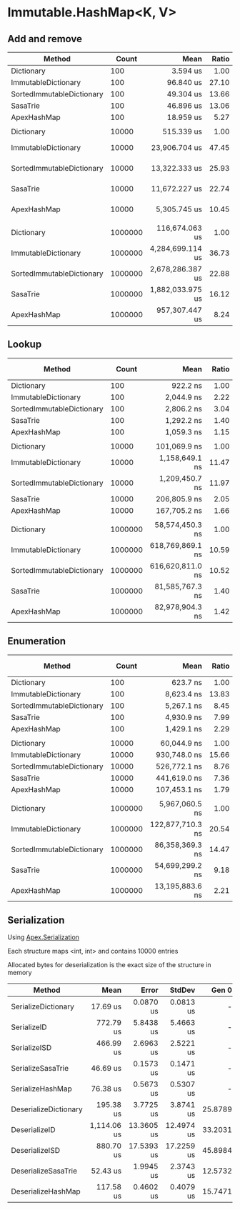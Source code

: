 
# Immutable.HashMap<K, V>

## Add and remove

|                    Method |   Count |             Mean | Ratio | RatioSD |      Gen 0 |      Gen 1 |     Gen 2 |     Allocated |
|-------------------------- |-------- |-----------------:|------:|--------:|-----------:|-----------:|----------:|--------------:|
|                Dictionary |     100 |         3.594 us |  1.00 |    0.00 |     1.7204 |     0.0114 |         - |       7.21 KB |
|       ImmutableDictionary |     100 |        96.840 us | 27.10 |    0.86 |    16.4795 |          - |         - |      69.35 KB |
| SortedImmutableDictionary |     100 |        49.304 us | 13.66 |    0.56 |    13.1226 |          - |         - |      62.44 KB |
|                  SasaTrie |     100 |        46.896 us | 13.06 |    0.27 |    27.7100 |     0.0610 |         - |     124.02 KB |
|               ApexHashMap |     100 |        18.959 us |  5.27 |    0.07 |    16.5100 |     0.0305 |         - |      72.35 KB |
|                           |         |                  |       |         |            |            |           |               |
|                Dictionary |   10000 |       515.339 us |  1.00 |    0.00 |   110.3516 |   110.3516 |  110.3516 |     657.28 KB |
|       ImmutableDictionary |   10000 |    23,906.704 us | 47.45 |    2.40 |  3718.7500 |   843.7500 |   93.7500 |   14222.47 KB |
| SortedImmutableDictionary |   10000 |    13,322.333 us | 25.93 |    1.70 |  3281.2500 |   703.1250 |   78.1250 |   12457.09 KB |
|                  SasaTrie |   10000 |    11,672.227 us | 22.74 |    1.68 |  7640.6250 |   921.8750 |         - |   31329.91 KB |
|               ApexHashMap |   10000 |     5,305.745 us | 10.45 |    0.97 |  3757.8125 |   562.5000 |         - |   14848.56 KB |
|                           |         |                  |       |         |            |            |           |               |
|                Dictionary | 1000000 |   116,674.063 us |  1.00 |    0.00 |  1000.0000 |  1000.0000 | 1000.0000 |   52625.55 KB |
|       ImmutableDictionary | 1000000 | 4,284,699.114 us | 36.73 |    0.77 |  5000.0000 |  1000.0000 |         - | 2142793.61 KB |
| SortedImmutableDictionary | 1000000 | 2,678,286.387 us | 22.88 |    0.69 |  5000.0000 |  1000.0000 |         - | 1863476.72 KB |
|                  SasaTrie | 1000000 | 1,882,033.975 us | 16.12 |    0.24 | 46000.0000 | 23000.0000 | 2000.0000 | 4950501.96 KB |
|               ApexHashMap | 1000000 |   957,307.447 us |  8.24 |    0.26 | 11000.0000 |  5000.0000 |         - | 2301878.05 KB |

## Lookup

|                    Method |   Count |             Mean | Ratio | RatioSD | Gen 0 | Gen 1 | Gen 2 | Allocated |
|-------------------------- |-------- |-----------------:|------:|--------:|------:|------:|------:|----------:|
|                Dictionary |     100 |         922.2 ns |  1.00 |    0.00 |     - |     - |     - |         - |
|       ImmutableDictionary |     100 |       2,044.9 ns |  2.22 |    0.05 |     - |     - |     - |         - |
| SortedImmutableDictionary |     100 |       2,806.2 ns |  3.04 |    0.05 |     - |     - |     - |         - |
|                  SasaTrie |     100 |       1,292.2 ns |  1.40 |    0.02 |     - |     - |     - |         - |
|               ApexHashMap |     100 |       1,059.3 ns |  1.15 |    0.02 |     - |     - |     - |         - |
|                           |         |                  |       |         |       |       |       |           |
|                Dictionary |   10000 |     101,069.9 ns |  1.00 |    0.00 |     - |     - |     - |         - |
|       ImmutableDictionary |   10000 |   1,158,649.1 ns | 11.47 |    0.31 |     - |     - |     - |         - |
| SortedImmutableDictionary |   10000 |   1,209,450.7 ns | 11.97 |    0.15 |     - |     - |     - |         - |
|                  SasaTrie |   10000 |     206,805.9 ns |  2.05 |    0.03 |     - |     - |     - |         - |
|               ApexHashMap |   10000 |     167,705.2 ns |  1.66 |    0.03 |     - |     - |     - |         - |
|                           |         |                  |       |         |       |       |       |           |
|                Dictionary | 1000000 |  58,574,450.3 ns |  1.00 |    0.00 |     - |     - |     - |         - |
|       ImmutableDictionary | 1000000 | 618,769,869.1 ns | 10.59 |    0.42 |     - |     - |     - |         - |
| SortedImmutableDictionary | 1000000 | 616,620,811.0 ns | 10.52 |    0.31 |     - |     - |     - |         - |
|                  SasaTrie | 1000000 |  81,585,767.3 ns |  1.40 |    0.04 |     - |     - |     - |         - |
|               ApexHashMap | 1000000 |  82,978,904.3 ns |  1.42 |    0.04 |     - |     - |     - |         - |

## Enumeration

|                    Method |   Count |             Mean | Ratio | RatioSD |    Gen 0 | Gen 1 | Gen 2 | Allocated |
|-------------------------- |-------- |-----------------:|------:|--------:|---------:|------:|------:|----------:|
|                Dictionary |     100 |         623.7 ns |  1.00 |    0.00 |        - |     - |     - |         - |
|       ImmutableDictionary |     100 |       8,623.4 ns | 13.83 |    0.15 |        - |     - |     - |         - |
| SortedImmutableDictionary |     100 |       5,267.1 ns |  8.45 |    0.15 |        - |     - |     - |         - |
|                  SasaTrie |     100 |       4,930.9 ns |  7.99 |    0.24 |   0.6104 |     - |     - |    2912 B |
|               ApexHashMap |     100 |       1,429.1 ns |  2.29 |    0.02 |        - |     - |     - |         - |
|                           |         |                  |       |         |          |       |       |           |
|                Dictionary |   10000 |      60,044.9 ns |  1.00 |    0.00 |        - |     - |     - |         - |
|       ImmutableDictionary |   10000 |     930,748.0 ns | 15.66 |    0.53 |        - |     - |     - |         - |
| SortedImmutableDictionary |   10000 |     526,772.1 ns |  8.76 |    0.15 |        - |     - |     - |         - |
|                  SasaTrie |   10000 |     441,619.0 ns |  7.36 |    0.11 |  19.5313 |     - |     - |   93280 B |
|               ApexHashMap |   10000 |     107,453.1 ns |  1.79 |    0.04 |        - |     - |     - |         - |
|                           |         |                  |       |         |          |       |       |           |
|                Dictionary | 1000000 |   5,967,060.5 ns |  1.00 |    0.00 |        - |     - |     - |         - |
|       ImmutableDictionary | 1000000 | 122,877,710.3 ns | 20.54 |    0.30 |        - |     - |     - |         - |
| SortedImmutableDictionary | 1000000 |  86,358,369.3 ns | 14.47 |    0.12 |        - |     - |     - |         - |
|                  SasaTrie | 1000000 |  54,699,299.2 ns |  9.18 |    0.18 | 666.6667 |     - |     - | 2985056 B |
|               ApexHashMap | 1000000 |  13,195,883.6 ns |  2.21 |    0.02 |        - |     - |     - |         - |

## Serialization

Using [Apex.Serialization](https://github.com/dbolin/Apex.Serialization)

Each structure maps <int, int> and contains 10000 entries

Allocated bytes for deserialization is the exact size of the structure in memory

|                Method |        Mean |      Error |     StdDev |   Gen 0 |   Gen 1 |   Gen 2 | Allocated |
|---------------------- |------------:|-----------:|-----------:|--------:|--------:|--------:|----------:|
|   SerializeDictionary |    17.69 us |  0.0870 us |  0.0813 us |       - |       - |       - |         - |
|           SerializeID |   772.79 us |  5.8438 us |  5.4663 us |       - |       - |       - |         - |
|          SerializeISD |   466.99 us |  2.6963 us |  2.5221 us |       - |       - |       - |         - |
|     SerializeSasaTrie |    46.69 us |  0.1573 us |  0.1471 us |       - |       - |       - |         - |
|      SerializeHashMap |    76.38 us |  0.5673 us |  0.5307 us |       - |       - |       - |         - |
| DeserializeDictionary |   195.38 us |  3.7725 us |  3.8741 us | 25.8789 | 19.7754 | 19.7754 |  350652 B |
|         DeserializeID | 1,114.06 us | 13.3605 us | 12.4974 us | 33.2031 | 13.6719 |       - |  560200 B |
|        DeserializeISD |   880.70 us | 17.5393 us | 17.2259 us | 45.8984 | 21.4844 |       - |  480144 B |
|   DeserializeSasaTrie |    52.43 us |  1.9945 us |  2.3743 us | 12.5732 |  1.8921 |       - |  130752 B |
|    DeserializeHashMap |   117.58 us |  0.4602 us |  0.4079 us | 15.7471 |  3.7842 |       - |  164640 B |
